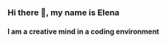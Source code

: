 ### Hi there 👋, my name is Elena
#### I am a creative mind in a coding environment
<!--
**hellnhell/hellnhell** is a ✨ _special_ ✨ repository because its `README.md` (this file) appears on your GitHub profile.

Skills: VUE JS / REACT / JS / HTML / CSS

- 🌱 I’m currently learning some coding staff at #42Madrid 
- 📫 How to reach me: elenmafe8@gmail.com 
- ⚡ Fun fact: Sagittarius staff... 


[<img src='https://cdn.jsdelivr.net/npm/simple-icons@3.0.1/icons/github.svg' alt='github' height='40'>](https://github.com/hellnhell)  [<img src='https://cdn.jsdelivr.net/npm/simple-icons@3.0.1/icons/linkedin.svg' alt='linkedin' height='40'>](https://www.linkedin.com/in/e-martintechncode/)  [<img src='https://cdn.jsdelivr.net/npm/simple-icons@3.0.1/icons/instagram.svg' alt='instagram' height='40'>](https://www.instagram.com/helln___/)  

[![emartin-'s 42 stats](https://badge42.herokuapp.com/api/stats/emartin-?privacyEmail=true&darkmode=true)](https://github.com/JaeSeoKim/badge42)

[![Top Langs](https://github-readme-stats.vercel.app/api/top-langs/?username=hellnhell)](https://github.com/anuraghazra/github-readme-stats)

![GitHub stats](https://github-readme-stats.vercel.app/api?username=hellnhell&show_icons=true)  
-->
